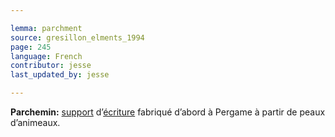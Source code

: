 ```yaml
---

lemma: parchment
source: gresillon_elments_1994
page: 245
language: French
contributor: jesse
last_updated_by: jesse

---
```

**Parchemin:** [support](textCarrier.html) d’[écriture](writingProcess.html) fabriqué d’abord à Pergame à partir de peaux d’animeaux.
